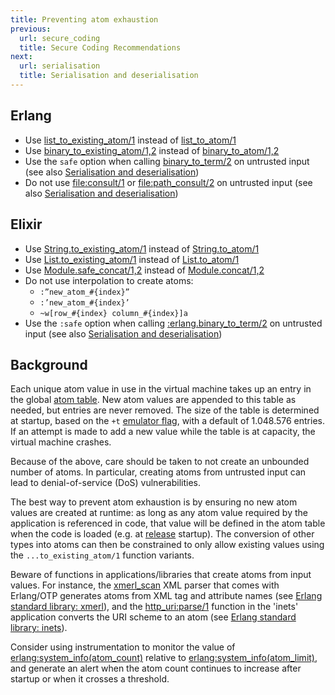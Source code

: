 ```yaml
---
title: Preventing atom exhaustion
previous:
  url: secure_coding
  title: Secure Coding Recommendations
next:
  url: serialisation
  title: Serialisation and deserialisation
---
```


## Erlang

* Use [list_to_existing_atom/1](https://erlang.org/doc/man/erlang.html#list_to_existing_atom-1) instead of [list_to_atom/1](https://erlang.org/doc/man/erlang.html#list_to_atom-1)
* Use [binary_to_existing_atom/1,2](https://erlang.org/doc/man/erlang.html#binary_to_existing_atom-2) instead of [binary_to_atom/1,2](https://erlang.org/doc/man/erlang.html#binary_to_atom-2)
* Use the `safe` option when calling [binary_to_term/2](https://erlang.org/doc/man/erlang.html#binary_to_term-2) on untrusted input (see also [Serialisation and deserialisation](serialisation))
* Do not use [file:consult/1](https://erlang.org/doc/man/file.html#consult-1) or [file:path_consult/2](https://erlang.org/doc/man/file.html#path_consult-2) on untrusted input (see also [Serialisation and deserialisation](serialisation))

## Elixir

* Use [String.to_existing_atom/1](https://hexdocs.pm/elixir/String.html#to_existing_atom/1) instead of [String.to_atom/1](https://hexdocs.pm/elixir/String.html#to_atom/1)
* Use [List.to_existing_atom/1](https://hexdocs.pm/elixir/List.html#to_existing_atom/1) instead of [List.to_atom/1](https://hexdocs.pm/elixir/List.html#to_atom/1)
* Use [Module.safe_concat/1,2](https://hexdocs.pm/elixir/Module.html#safe_concat/2) instead of [Module.concat/1,2](https://hexdocs.pm/elixir/Module.html#concat/2)
* Do not use interpolation to create atoms:
    * `:”new_atom_#{index}”`
    * `:’new_atom_#{index}’`
    * `~w[row_#{index} column_#{index}]a`
* Use the `:safe` option when calling [:erlang.binary_to_term/2](https://erlang.org/doc/man/erlang.html#binary_to_term-2) on untrusted input (see also [Serialisation and deserialisation](serialisation))

## Background

Each unique atom value in use in the virtual machine takes up an entry in the global [atom table](http://erlang.org/doc/efficiency_guide/advanced.html). New atom values are appended to this table as needed, but entries are never removed. The size of the table is determined at startup, based on the `+t` [emulator flag](https://erlang.org/doc/man/erl.html#emulator-flags), with a default of 1.048.576 entries. If an attempt is made to add a new value while the table is at capacity, the virtual machine crashes.

Because of the above, care should be taken to not create an unbounded number of atoms. In particular, creating atoms from untrusted input can lead to denial-of-service (DoS) vulnerabilities.

The best way to prevent atom exhaustion is by ensuring no new atom values are created at runtime: as long as any atom value required by the application is referenced in code, that value will be defined in the atom table when the code is loaded (e.g. at [release](releases) startup). The conversion of other types into atoms can then be constrained to only allow existing values using the `...to_existing_atom/1` function variants.

Beware of functions in applications/libraries that create atoms from input values. For instance, the [xmerl_scan](https://erlang.org/doc/man/xmerl_scan.html) XML parser that comes with Erlang/OTP generates atoms from XML tag and attribute names (see [Erlang standard library: xmerl](xmlerl)), and the [http_uri:parse/1](https://erlang.org/doc/man/http_uri.html#parse-1) function in the 'inets' application converts the URI scheme to an atom (see [Erlang standard library: inets](inets)).

Consider using instrumentation to monitor the value of [erlang:system_info(atom_count)](https://erlang.org/doc/man/erlang.html#system_info_atom_count) relative to [erlang:system_info(atom_limit)](https://erlang.org/doc/man/erlang.html#system_info_atom_limit), and generate an alert when the atom count continues to increase after startup or when it crosses a threshold.
